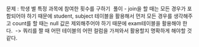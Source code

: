 문제 : 학생 별 특정 과목에 참여한 횟수를 구하기
​
풀이 - join을 할 때는 모든 경우가 포함되어야 하기 때문에 student, subject 테이블을 활용해서 먼저 모든 경우를 생각해주고 count를 할 때는 null 값은 제외해주어야 하기 때문에 exam테이블을 활용해야 한다.
​
-> 쿼리를 짤 때 어떤 테이블의 어떤 컬럼을 가져와서 활용할지 명확하게 해야할 것 같다.